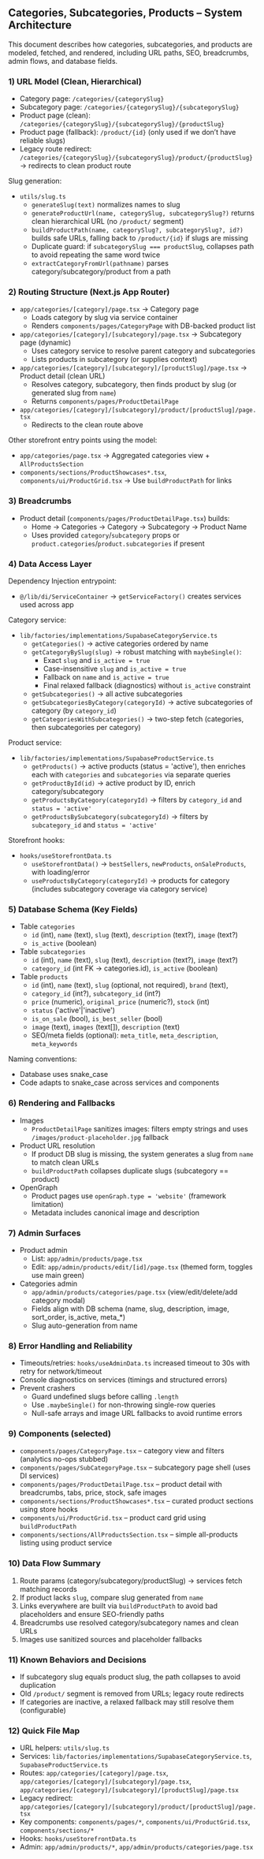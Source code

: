 ## Categories, Subcategories, Products – System Architecture

This document describes how categories, subcategories, and products are modeled, fetched, and rendered, including URL paths, SEO, breadcrumbs, admin flows, and database fields.

### 1) URL Model (Clean, Hierarchical)
- Category page: `/categories/{categorySlug}`
- Subcategory page: `/categories/{categorySlug}/{subcategorySlug}`
- Product page (clean): `/categories/{categorySlug}/{subcategorySlug}/{productSlug}`
- Product page (fallback): `/product/{id}` (only used if we don’t have reliable slugs)
- Legacy route redirect: `/categories/{categorySlug}/{subcategorySlug}/product/{productSlug}` → redirects to clean product route

Slug generation:
- `utils/slug.ts`
  - `generateSlug(text)` normalizes names to slug
  - `generateProductUrl(name, categorySlug, subcategorySlug?)` returns clean hierarchical URL (no `/product/` segment)
  - `buildProductPath(name, categorySlug?, subcategorySlug?, id?)` builds safe URLs, falling back to `/product/{id}` if slugs are missing
  - Duplicate guard: if `subcategorySlug === productSlug`, collapses path to avoid repeating the same word twice
  - `extractCategoryFromUrl(pathname)` parses category/subcategory/product from a path

### 2) Routing Structure (Next.js App Router)
- `app/categories/[category]/page.tsx` → Category page
  - Loads category by slug via service container
  - Renders `components/pages/CategoryPage` with DB-backed product list
- `app/categories/[category]/[subcategory]/page.tsx` → Subcategory page (dynamic)
  - Uses category service to resolve parent category and subcategories
  - Lists products in subcategory (or supplies context)
- `app/categories/[category]/[subcategory]/[productSlug]/page.tsx` → Product detail (clean URL)
  - Resolves category, subcategory, then finds product by slug (or generated slug from `name`)
  - Returns `components/pages/ProductDetailPage`
- `app/categories/[category]/[subcategory]/product/[productSlug]/page.tsx`
  - Redirects to the clean route above

Other storefront entry points using the model:
- `app/categories/page.tsx` → Aggregated categories view + `AllProductsSection`
- `components/sections/ProductShowcases*.tsx`, `components/ui/ProductGrid.tsx` → Use `buildProductPath` for links

### 3) Breadcrumbs
- Product detail (`components/pages/ProductDetailPage.tsx`) builds:
  - Home → Categories → Category → Subcategory → Product Name
  - Uses provided `category`/`subcategory` props or `product.categories`/`product.subcategories` if present

### 4) Data Access Layer
Dependency Injection entrypoint:
- `@/lib/di/ServiceContainer` → `getServiceFactory()` creates services used across app

Category service:
- `lib/factories/implementations/SupabaseCategoryService.ts`
  - `getCategories()` → active categories ordered by name
  - `getCategoryBySlug(slug)` → robust matching with `maybeSingle()`:
    - Exact `slug` and `is_active = true`
    - Case-insensitive `slug` and `is_active = true`
    - Fallback on `name` and `is_active = true`
    - Final relaxed fallback (diagnostics) without `is_active` constraint
  - `getSubcategories()` → all active subcategories
  - `getSubcategoriesByCategory(categoryId)` → active subcategories of category (by `category_id`)
  - `getCategoriesWithSubcategories()` → two-step fetch (categories, then subcategories per category)

Product service:
- `lib/factories/implementations/SupabaseProductService.ts`
  - `getProducts()` → active products (status = 'active'), then enriches each with `categories` and `subcategories` via separate queries
  - `getProductById(id)` → active product by ID, enrich category/subcategory
  - `getProductsByCategory(categoryId)` → filters by `category_id` and `status = 'active'`
  - `getProductsBySubcategory(subcategoryId)` → filters by `subcategory_id` and `status = 'active'`

Storefront hooks:
- `hooks/useStorefrontData.ts`
  - `useStorefrontData()` → `bestSellers`, `newProducts`, `onSaleProducts`, with loading/error
  - `useProductsByCategory(categoryId)` → products for category (includes subcategory coverage via category service)

### 5) Database Schema (Key Fields)
- Table `categories`
  - `id` (int), `name` (text), `slug` (text), `description` (text?), `image` (text?)
  - `is_active` (boolean)
- Table `subcategories`
  - `id` (int), `name` (text), `slug` (text), `description` (text?), `image` (text?)
  - `category_id` (int FK → categories.id), `is_active` (boolean)
- Table `products`
  - `id` (int), `name` (text), `slug` (optional, not required), `brand` (text),
  - `category_id` (int?), `subcategory_id` (int?)
  - `price` (numeric), `original_price` (numeric?), `stock` (int)
  - `status` ('active'|'inactive')
  - `is_on_sale` (bool), `is_best_seller` (bool)
  - `image` (text), `images` (text[]), `description` (text)
  - SEO/meta fields (optional): `meta_title`, `meta_description`, `meta_keywords`

Naming conventions:
- Database uses snake_case
- Code adapts to snake_case across services and components

### 6) Rendering and Fallbacks
- Images
  - `ProductDetailPage` sanitizes images: filters empty strings and uses `/images/product-placeholder.jpg` fallback
- Product URL resolution
  - If product DB slug is missing, the system generates a slug from `name` to match clean URLs
  - `buildProductPath` collapses duplicate slugs (subcategory == product)
- OpenGraph
  - Product pages use `openGraph.type = 'website'` (framework limitation)
  - Metadata includes canonical image and description

### 7) Admin Surfaces
- Product admin
  - List: `app/admin/products/page.tsx`
  - Edit: `app/admin/products/edit/[id]/page.tsx` (themed form, toggles use main green)
- Categories admin
  - `app/admin/products/categories/page.tsx` (view/edit/delete/add category modal)
  - Fields align with DB schema (name, slug, description, image, sort_order, is_active, meta_*)
  - Slug auto-generation from name

### 8) Error Handling and Reliability
- Timeouts/retries: `hooks/useAdminData.ts` increased timeout to 30s with retry for network/timeout
- Console diagnostics on services (timings and structured errors)
- Prevent crashers
  - Guard undefined slugs before calling `.length`
  - Use `.maybeSingle()` for non-throwing single-row queries
  - Null-safe arrays and image URL fallbacks to avoid runtime errors

### 9) Components (selected)
- `components/pages/CategoryPage.tsx` – category view and filters (analytics no-ops stubbed)
- `components/pages/SubCategoryPage.tsx` – subcategory page shell (uses DI services)
- `components/pages/ProductDetailPage.tsx` – product detail with breadcrumbs, tabs, price, stock, safe images
- `components/sections/ProductShowcases*.tsx` – curated product sections using store hooks
- `components/ui/ProductGrid.tsx` – product card grid using `buildProductPath`
- `components/sections/AllProductsSection.tsx` – simple all-products listing using product service

### 10) Data Flow Summary
1. Route params (category/subcategory/productSlug) → services fetch matching records
2. If product lacks `slug`, compare slug generated from `name`
3. Links everywhere are built via `buildProductPath` to avoid bad placeholders and ensure SEO-friendly paths
4. Breadcrumbs use resolved category/subcategory names and clean URLs
5. Images use sanitized sources and placeholder fallbacks

### 11) Known Behaviors and Decisions
- If subcategory slug equals product slug, the path collapses to avoid duplication
- Old `/product/` segment is removed from URLs; legacy route redirects
- If categories are inactive, a relaxed fallback may still resolve them (configurable)

### 12) Quick File Map
- URL helpers: `utils/slug.ts`
- Services: `lib/factories/implementations/SupabaseCategoryService.ts`, `SupabaseProductService.ts`
- Routes: `app/categories/[category]/page.tsx`, `app/categories/[category]/[subcategory]/page.tsx`, `app/categories/[category]/[subcategory]/[productSlug]/page.tsx`
- Legacy redirect: `app/categories/[category]/[subcategory]/product/[productSlug]/page.tsx`
- Key components: `components/pages/*`, `components/ui/ProductGrid.tsx`, `components/sections/*`
- Hooks: `hooks/useStorefrontData.ts`
- Admin: `app/admin/products/*`, `app/admin/products/categories/page.tsx`


